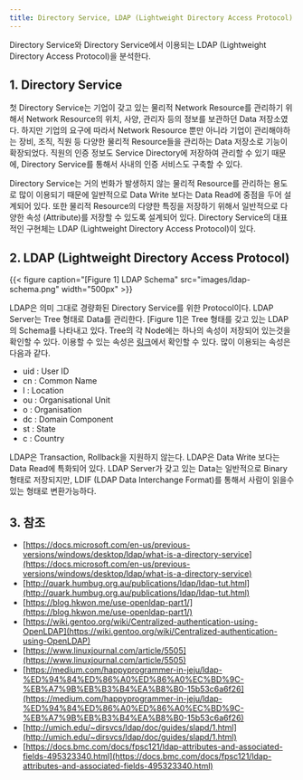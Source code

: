 ```yaml
---
title: Directory Service, LDAP (Lightweight Directory Access Protocol)
---
```


Directory Service와 Directory Service에서 이용되는 LDAP (Lightweight Directory Access Protocol)을 분석한다.

## 1. Directory Service

첫 Directory Service는 기업이 갖고 있는 물리적 Network Resource를 관리하기 위해서 Network Resource의 위치, 사양, 관리자 등의 정보를 보관하던 Data 저장소였다. 하지만 기업의 요구에 따라서 Network Resource 뿐만 아니라 기업이 관리해야하는 장비, 조직, 직원 등 다양한 물리적 Resource들을 관리하는 Data 저장소로 기능이 확장되었다. 직원의 인증 정보도 Service Directory에 저장하여 관리할 수 있기 때문에, Directory Service를 통해서 사내의 인증 서비스도 구축할 수 있다.

Directory Service는 거의 번화가 발생하지 않는 물리적 Resource를 관리하는 용도로 많이 이용되기 때문에 일반적으로 Data Write 보다는 Data Read에 중점을 두어 설계되어 있다. 또한 물리적 Resource의 다양한 특징을 저장하기 위해서 일반적으로 다양한 속성 (Attribute)를 저장할 수 있도록 설계되어 있다. Directory Service의 대표적인 구현체는 LDAP (Lightweight Directory Access Protocol)이 있다.

## 2. LDAP (Lightweight Directory Access Protocol)

{{< figure caption="[Figure 1] LDAP Schema" src="images/ldap-schema.png" width="500px" >}}

LDAP은 의미 그대로 경량화된 Directory Service를 위한 Protocol이다. LDAP Server는 Tree 형태로 Data를 관리한다. [Figure 1]은 Tree 형태를 갖고 있는 LDAP의 Schema를 나타내고 있다. Tree의 각 Node에는 하나의 속성이 저장되어 있는것을 확인할 수 있다. 이용할 수 있는 속성은 [링크](https://docs.bmc.com/docs/fpsc121/ldap-attributes-and-associated-fields-495323340.html)에서 확인할 수 있다. 많이 이용되는 속성은 다음과 같다.

* uid : User ID
* cn : Common Name
* l : Location
* ou : Organisational Unit
* o : Organisation
* dc : Domain Component
* st : State
* c : Country

LDAP은 Transaction, Rollback을 지원하지 않는다. LDAP은 Data Write 보다는 Data Read에 특화되어 있다. LDAP Server가 갖고 있는 Data는 일반적으로 Binary 형태로 저장되지만, LDIF (LDAP Data Interchange Format)를 통해서 사람이 읽을수 있는 형태로 변환가능하다.

## 3. 참조

* [https://docs.microsoft.com/en-us/previous-versions/windows/desktop/ldap/what-is-a-directory-service](https://docs.microsoft.com/en-us/previous-versions/windows/desktop/ldap/what-is-a-directory-service)
* [http://quark.humbug.org.au/publications/ldap/ldap-tut.html](http://quark.humbug.org.au/publications/ldap/ldap-tut.html)
* [https://blog.hkwon.me/use-openldap-part1/](https://blog.hkwon.me/use-openldap-part1/)
* [https://wiki.gentoo.org/wiki/Centralized-authentication-using-OpenLDAP](https://wiki.gentoo.org/wiki/Centralized-authentication-using-OpenLDAP)
* [https://www.linuxjournal.com/article/5505](https://www.linuxjournal.com/article/5505)
* [https://medium.com/happyprogrammer-in-jeju/ldap-%ED%94%84%ED%86%A0%ED%86%A0%EC%BD%9C-%EB%A7%9B%EB%B3%B4%EA%B8%B0-15b53c6a6f26](https://medium.com/happyprogrammer-in-jeju/ldap-%ED%94%84%ED%86%A0%ED%86%A0%EC%BD%9C-%EB%A7%9B%EB%B3%B4%EA%B8%B0-15b53c6a6f26)
* [http://umich.edu/~dirsvcs/ldap/doc/guides/slapd/1.html](http://umich.edu/~dirsvcs/ldap/doc/guides/slapd/1.html)
* [https://docs.bmc.com/docs/fpsc121/ldap-attributes-and-associated-fields-495323340.html](https://docs.bmc.com/docs/fpsc121/ldap-attributes-and-associated-fields-495323340.html)